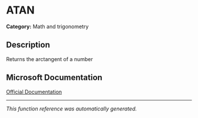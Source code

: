 # ATAN

**Category:** Math and trigonometry

## Description
Returns the arctangent of a number

## Microsoft Documentation
[Official Documentation](https://support.microsoft.com//en-us/office/atan-function-50746fa8-630a-406b-81d0-4a2aed395543)

---
*This function reference was automatically generated.*
